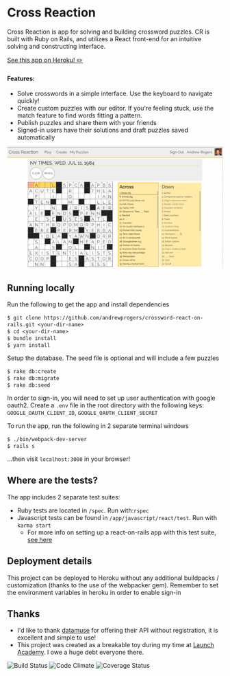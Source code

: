 # Cross Reaction
Cross Reaction is app for solving and building crossword puzzles. CR is built with Ruby on Rails, and utilizes a React front-end for an intuitive solving and constructing interface.

[See this app on Heroku! ✏️](https://cross-reaction.herokuapp.com)

#### Features:
- Solve crosswords in a simple interface. Use the keyboard to navigate quickly!
- Create custom puzzles with our editor. If you're feeling stuck, use the match feature to find words fitting a pattern.
- Publish puzzles and share them with your friends
- Signed-in users have their solutions and draft puzzles saved automatically

![Cross Reaction Screenshot](public/crScreenshot.png)

## Running locally
Run the following to get the app and install dependencies
```
$ git clone https://github.com/andrewprogers/crossword-react-on-rails.git <your-dir-name>
$ cd <your-dir-name>
$ bundle install
$ yarn install
```

Setup the database. The seed file is optional and will include a few puzzles
```
$ rake db:create
$ rake db:migrate
$ rake db:seed
```

In order to sign-in, you will need to set up user authentication with google oauth2.
Create a `.env` file in the root directory with the following keys: `GOOGLE_OAUTH_CLIENT_ID`, `GOOGLE_OAUTH_CLIENT_SECRET`

To run the app, run the following in 2 separate terminal windows
```
$ ./bin/webpack-dev-server
$ rails s
```
...then visit `localhost:3000` in your browser!

## Where are the tests?
The app includes 2 separate test suites:
- Ruby tests are located in `/spec`. Run with:`rspec`
- Javascript tests can be found in `/app/javascript/react/test`. Run with `karma start`
  - For more info on setting up a react-on-rails app with this test suite, [see here](https://gist.github.com/andrewprogers/65f0228c262fbe8e1efe767527540aec)

## Deployment details
This project can be deployed to Heroku without any additional buildpacks / customization (thanks to the use of the webpacker gem).
Remember to set the environment variables in heroku in order to enable sign-in

## Thanks
- I'd like to thank [datamuse](http://www.datamuse.com/api/) for offering their API without registration, it is excellent and simple to use!
- This project was created as a breakable toy during my time at [Launch Academy](https://www.launchacademy.com/). I owe a huge debt everyone there.

![Build Status](https://codeship.com/projects/5fcbd820-5303-0135-5b8f-4247dd4ea899/status?branch=master)
![Code Climate](https://codeclimate.com/github/andrewprogers/crossword-react-on-rails.png)
![Coverage Status](https://coveralls.io/repos/andrewprogers/crossword-react-on-rails/badge.png)
